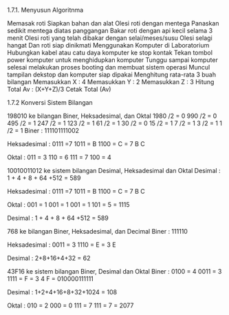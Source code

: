 1.7.1. Menyusun Algoritnma

Memasak roti
Siapkan bahan dan alat
Olesi roti dengan mentega
Panaskan sedikit mentega diatas panggangan
Bakar roti dengan api kecil selama 3 menit
Olesi roti yang telah dibakar dengan selai/meses/susu
Olesi selagi hangat
Dan roti siap dinikmati
Menggunakan Komputer di Laboratorium
Hubungkan kabel atau catu daya komputer ke stop kontak
Tekan tombol power komputer untuk menghidupkan komputer
Tunggu sampai komputer selesai melakukan proses booting dan membuat sistem operasi
Muncul tampilan dekstop dan komputer siap dipakai
Menghitung rata-rata 3 buah bilangan
Memasukkan X : 4
Memasukkan Y : 2
Memasukkan Z : 3
Hitung Total Av : (X+Y+Z)/3
Cetak Total (Av)


1.7.2 Konversi Sistem Bilangan

198010 ke bilangan Biner, Heksadesimal, dan Oktal
1980 /2 = 0 990 /2 = 0 495 /2 = 1 247 /2 = 1 123 /2 = 1 61 /2 = 1 30 /2 = 0 15 /2 = 1 7 /2 = 1 3 /2 = 1 1 /2 = 1 Biner : 111101111002

Heksadesimal : 0111 =7 1011 = B 1100 = C = 7 B C

Oktal : 011 = 3 110 = 6 111 = 7 100 = 4

10010011012 ke sistem bilangan Desimal, Heksadesimal dan Oktal
Desimal : 1 + 4 + 8 + 64 +512 = 589

Heksadesimal : 0111 =7 1011 = B 1100 = C = 7 B C

Oktal : 001 = 1 001 = 1 001 = 1 101 = 5 = 1115

Desimal : 1 + 4 + 8 + 64 +512 = 589

768 ke bilangan Biner, Heksadesimal, dan Decimal
Biner : 111110

Heksadesimal : 0011 = 3 1110 = E = 3 E

Desimal : 2+8+16+4+32 = 62

43F16 ke sistem bilangan Biner, Desimal dan Oktal
Biner : 0100 = 4 0011 = 3 1111 = F = 3 4 F = 010000111111

Desimal : 1+2+4+16+8+32+1024 = 108

Oktal : 010 = 2 000 = 0 111 = 7 111 = 7 = 2077
